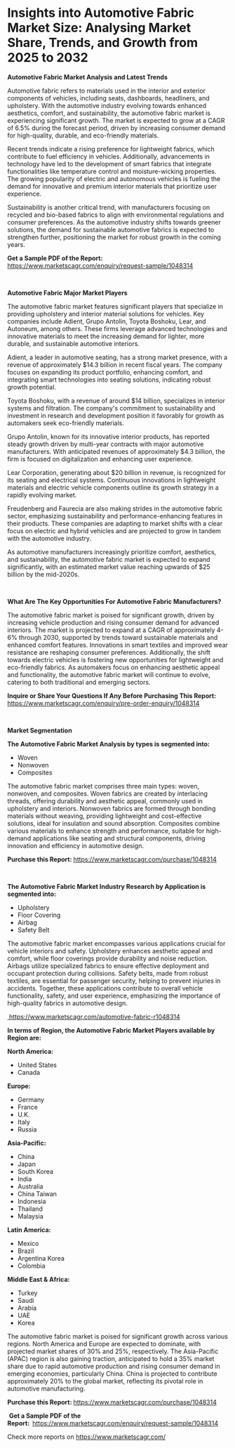 <p><h1>Insights into Automotive Fabric Market Size: Analysing Market Share, Trends, and Growth from 2025 to 2032</h1></p><p><strong>Automotive Fabric Market Analysis and Latest Trends</strong></p>
<p><p>Automotive fabric refers to materials used in the interior and exterior components of vehicles, including seats, dashboards, headliners, and upholstery. With the automotive industry evolving towards enhanced aesthetics, comfort, and sustainability, the automotive fabric market is experiencing significant growth. The market is expected to grow at a CAGR of 6.5% during the forecast period, driven by increasing consumer demand for high-quality, durable, and eco-friendly materials.</p><p>Recent trends indicate a rising preference for lightweight fabrics, which contribute to fuel efficiency in vehicles. Additionally, advancements in technology have led to the development of smart fabrics that integrate functionalities like temperature control and moisture-wicking properties. The growing popularity of electric and autonomous vehicles is fueling the demand for innovative and premium interior materials that prioritize user experience.</p><p>Sustainability is another critical trend, with manufacturers focusing on recycled and bio-based fabrics to align with environmental regulations and consumer preferences. As the automotive industry shifts towards greener solutions, the demand for sustainable automotive fabrics is expected to strengthen further, positioning the market for robust growth in the coming years.</p></p>
<p><strong>Get a Sample PDF of the Report:&nbsp;</strong> <a href="https://www.marketscagr.com/enquiry/request-sample/1048314?utm_campaign=3188&utm_medium=2&utm_source=Github&utm_content=ia&utm_term=30032025&utm_id=automotive-fabric">https://www.marketscagr.com/enquiry/request-sample/1048314</a></p>
<p>&nbsp;</p>
<p><strong>Automotive Fabric Major Market Players</strong></p>
<p><p>The automotive fabric market features significant players that specialize in providing upholstery and interior material solutions for vehicles. Key companies include Adient, Grupo Antolin, Toyota Boshoku, Lear, and Autoneum, among others. These firms leverage advanced technologies and innovative materials to meet the increasing demand for lighter, more durable, and sustainable automotive interiors.</p><p>Adient, a leader in automotive seating, has a strong market presence, with a revenue of approximately $14.3 billion in recent fiscal years. The company focuses on expanding its product portfolio, enhancing comfort, and integrating smart technologies into seating solutions, indicating robust growth potential.</p><p>Toyota Boshoku, with a revenue of around $14 billion, specializes in interior systems and filtration. The company's commitment to sustainability and investment in research and development position it favorably for growth as automakers seek eco-friendly materials.</p><p>Grupo Antolin, known for its innovative interior products, has reported steady growth driven by multi-year contracts with major automotive manufacturers. With anticipated revenues of approximately $4.3 billion, the firm is focused on digitalization and enhancing user experience.</p><p>Lear Corporation, generating about $20 billion in revenue, is recognized for its seating and electrical systems. Continuous innovations in lightweight materials and electric vehicle components outline its growth strategy in a rapidly evolving market.</p><p>Freudenberg and Faurecia are also making strides in the automotive fabric sector, emphasizing sustainability and performance-enhancing features in their products. These companies are adapting to market shifts with a clear focus on electric and hybrid vehicles and are projected to grow in tandem with the automotive industry.</p><p>As automotive manufacturers increasingly prioritize comfort, aesthetics, and sustainability, the automotive fabric market is expected to expand significantly, with an estimated market value reaching upwards of $25 billion by the mid-2020s.</p></p>
<p>&nbsp;</p>
<p><strong>What Are The Key Opportunities For Automotive Fabric Manufacturers?</strong></p>
<p><p>The automotive fabric market is poised for significant growth, driven by increasing vehicle production and rising consumer demand for advanced interiors. The market is projected to expand at a CAGR of approximately 4-6% through 2030, supported by trends toward sustainable materials and enhanced comfort features. Innovations in smart textiles and improved wear resistance are reshaping consumer preferences. Additionally, the shift towards electric vehicles is fostering new opportunities for lightweight and eco-friendly fabrics. As automakers focus on enhancing aesthetic appeal and functionality, the automotive fabric market will continue to evolve, catering to both traditional and emerging sectors.</p></p>
<p><strong>Inquire or Share Your Questions If Any Before Purchasing This Report:</strong> <a href="https://www.marketscagr.com/enquiry/pre-order-enquiry/1048314?utm_campaign=3188&utm_medium=2&utm_source=Github&utm_content=ia&utm_term=30032025&utm_id=automotive-fabric">https://www.marketscagr.com/enquiry/pre-order-enquiry/1048314</a></p>
<p>&nbsp;</p>
<p><strong>Market Segmentation</strong></p>
<p><strong>The Automotive Fabric Market Analysis by types is segmented into:</strong></p>
<p><ul><li>Woven</li><li>Nonwoven</li><li>Composites</li></ul></p>
<p><p>The automotive fabric market comprises three main types: woven, nonwoven, and composites. Woven fabrics are created by interlacing threads, offering durability and aesthetic appeal, commonly used in upholstery and interiors. Nonwoven fabrics are formed through bonding materials without weaving, providing lightweight and cost-effective solutions, ideal for insulation and sound absorption. Composites combine various materials to enhance strength and performance, suitable for high-demand applications like seating and structural components, driving innovation and efficiency in automotive design.</p></p>
<p><strong>Purchase this Report:&nbsp;</strong><a href="https://www.marketscagr.com/purchase/1048314?utm_campaign=3188&utm_medium=2&utm_source=Github&utm_content=ia&utm_term=30032025&utm_id=automotive-fabric">https://www.marketscagr.com/purchase/1048314</a></p>
<p>&nbsp;</p>
<p><strong>The Automotive Fabric Market Industry Research by Application is segmented into:</strong></p>
<p><ul><li>Upholstery</li><li>Floor Covering</li><li>Airbag</li><li>Safety Belt</li></ul></p>
<p><p>The automotive fabric market encompasses various applications crucial for vehicle interiors and safety. Upholstery enhances aesthetic appeal and comfort, while floor coverings provide durability and noise reduction. Airbags utilize specialized fabrics to ensure effective deployment and occupant protection during collisions. Safety belts, made from robust textiles, are essential for passenger security, helping to prevent injuries in accidents. Together, these applications contribute to overall vehicle functionality, safety, and user experience, emphasizing the importance of high-quality fabrics in automotive design.</p></p>
<p><a href="https://www.marketscagr.com/automotive-fabric-r1048314?utm_campaign=3188&utm_medium=2&utm_source=Github&utm_content=ia&utm_term=30032025&utm_id=automotive-fabric">&nbsp;https://www.marketscagr.com/automotive-fabric-r1048314</a></p>
<p><strong>In terms of Region, the Automotive Fabric Market Players available by Region are:</strong></p>
<p>
    <p> <strong> North America: </strong>
        <ul>
            <li>United States</li>
            <li>Canada</li>
        </ul>
        </p> 
    <p> <strong> Europe: </strong>
        <ul>
            <li>Germany</li>
            <li>France</li>
            <li>U.K.</li>
            <li>Italy</li>
            <li>Russia</li>
        </ul>
        </p> 
    <p> <strong> Asia-Pacific: </strong>
        <ul>
            <li>China</li>
            <li>Japan</li>
            <li>South Korea</li>
            <li>India</li>
            <li>Australia</li>
            <li>China Taiwan</li>
            <li>Indonesia</li>
            <li>Thailand</li>
            <li>Malaysia</li>
        </ul>
        </p> 
    <p> <strong> Latin America: </strong>
        <ul>
            <li>Mexico</li>
            <li>Brazil</li>
            <li>Argentina Korea</li>
            <li>Colombia</li>
        </ul>
        </p> 
    <p> <strong> Middle East & Africa: </strong>
        <ul>
            <li>Turkey</li>
            <li>Saudi</li>
            <li>Arabia</li>
            <li>UAE</li>
            <li>Korea</li>
        </ul>
    </p>
    </p>
<p><p>The automotive fabric market is poised for significant growth across various regions. North America and Europe are expected to dominate, with projected market shares of 30% and 25%, respectively. The Asia-Pacific (APAC) region is also gaining traction, anticipated to hold a 35% market share due to rapid automotive production and rising consumer demand in emerging economies, particularly China. China is projected to contribute approximately 20% to the global market, reflecting its pivotal role in automotive manufacturing.</p></p>
<p><strong>Purchase this Report: </strong><a href="https://www.marketscagr.com/purchase/1048314?utm_campaign=3188&utm_medium=2&utm_source=Github&utm_content=ia&utm_term=30032025&utm_id=automotive-fabric">https://www.marketscagr.com/purchase/1048314</a></p>
<p>&nbsp;<strong>Get a Sample PDF of the Report:&nbsp;&nbsp;</strong><a href="https://www.marketscagr.com/enquiry/request-sample/1048314?utm_campaign=3188&utm_medium=2&utm_source=Github&utm_content=ia&utm_term=30032025&utm_id=automotive-fabric">https://www.marketscagr.com/enquiry/request-sample/1048314</a></p>
<p><strong></strong></p>
<p>Check more reports on <a href="https://www.marketscagr.com/?utm_campaign=3188&utm_medium=2&utm_source=Github&utm_content=ia&utm_term=30032025&utm_id=automotive-fabric">https://www.marketscagr.com/</a></p>